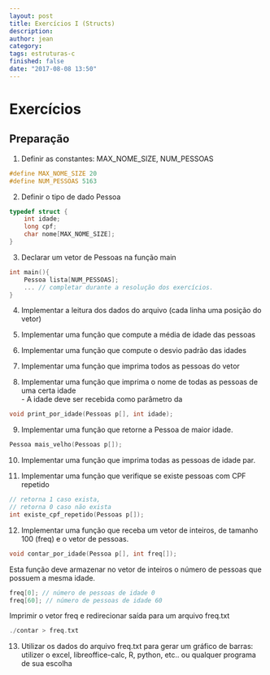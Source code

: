 ```yaml
---
layout: post
title: Exercícios I (Structs)
description: 
author: jean
category: 
tags: estruturas-c
finished: false
date: "2017-08-08 13:50"
---
```


# Exercícios

## Preparação
  
  1. Definir as constantes: MAX_NOME_SIZE, NUM_PESSOAS  
```cpp
#define MAX_NOME_SIZE 20
#define NUM_PESSOAS 5163
```

  2. Definir o tipo de dado Pessoa  
```cpp
typedef struct {
	int idade;
	long cpf;
	char nome[MAX_NOME_SIZE];
}
```
  
  3. Declarar um vetor de Pessoas na função main  
```cpp
int main(){
	Pessoa lista[NUM_PESSOAS];  		
	... // completar durante a resolução dos exercícios.
}
```
  
  
  4. Implementar a leitura dos dados do arquivo (cada linha uma posição do vetor) 
  
  5. Implementar uma função que compute a média de idade das pessoas
  
  6. Implementar uma função que compute o desvio padrão das idades
  
  7. Implementar uma função que imprima todos as pessoas do vetor
  
  8. Implementar uma função que imprima o nome de todas as pessoas de uma certa idade    
    - A idade deve ser recebida como parâmetro da     
```cpp
void print_por_idade(Pessoas p[], int idade);
```
    
  9. Implementar uma função que retorne a Pessoa de maior idade.  	
```cpp
Pessoa mais_velho(Pessoas p[]);
```  
  10. Implementar uma função que imprima todas as pessoas de idade par.

  11. Implementar uma função que verifique se existe pessoas com CPF repetido
```cpp
// retorna 1 caso exista,
// retorna 0 caso não exista 
int existe_cpf_repetido(Pessoas p[]);
```
        

  12. Implementar uma função que receba um vetor de inteiros, de tamanho 100 (freq) e o vetor de pessoas.
```cpp
void contar_por_idade(Pessoa p[], int freq[]);
```  
   Esta função deve armazenar no vetor de inteiros o número de pessoas que possuem a mesma idade.
```cpp
freq[0]; // número de pessoas de idade 0
freq[60]; // número de pessoas de idade 60
```
   Imprimir o vetor freq e redirecionar saída para um arquivo freq.txt
```cpp
./contar > freq.txt
```
      


  13. Utilizar os dados do arquivo freq.txt para gerar um gráfico de barras: utilizer o excel, libreoffice-calc, R, python, etc.. ou qualquer programa de sua escolha
  
  

